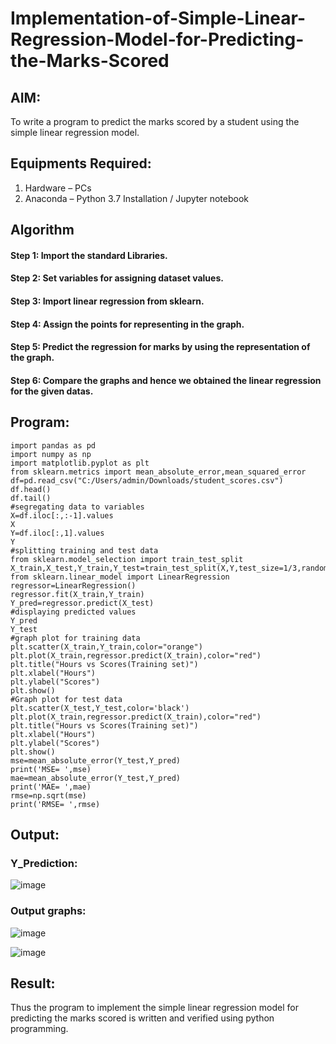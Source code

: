 # Implementation-of-Simple-Linear-Regression-Model-for-Predicting-the-Marks-Scored

## AIM:
To write a program to predict the marks scored by a student using the simple linear regression model.

## Equipments Required:
1. Hardware – PCs
2. Anaconda – Python 3.7 Installation / Jupyter notebook

## Algorithm
#### Step 1: Import the standard Libraries.
#### Step 2: Set variables for assigning dataset values.
#### Step 3: Import linear regression from sklearn.
#### Step 4: Assign the points for representing in the graph.
#### Step 5: Predict the regression for marks by using the representation of the graph.
#### Step 6: Compare the graphs and hence we obtained the linear regression for the given datas.

## Program:
```
import pandas as pd
import numpy as np
import matplotlib.pyplot as plt
from sklearn.metrics import mean_absolute_error,mean_squared_error
df=pd.read_csv("C:/Users/admin/Downloads/student_scores.csv")
df.head()
df.tail()
#segregating data to variables
X=df.iloc[:,:-1].values
X
Y=df.iloc[:,1].values
Y
#splitting training and test data
from sklearn.model_selection import train_test_split
X_train,X_test,Y_train,Y_test=train_test_split(X,Y,test_size=1/3,random_state=0)
from sklearn.linear_model import LinearRegression
regressor=LinearRegression()
regressor.fit(X_train,Y_train)
Y_pred=regressor.predict(X_test)
#displaying predicted values
Y_pred
Y_test
#graph plot for training data
plt.scatter(X_train,Y_train,color="orange")
plt.plot(X_train,regressor.predict(X_train),color="red")
plt.title("Hours vs Scores(Training set)")
plt.xlabel("Hours")
plt.ylabel("Scores")
plt.show()
#Graph plot for test data
plt.scatter(X_test,Y_test,color='black')
plt.plot(X_train,regressor.predict(X_train),color="red")
plt.title("Hours vs Scores(Training set)")
plt.xlabel("Hours")
plt.ylabel("Scores")
plt.show()
mse=mean_absolute_error(Y_test,Y_pred)
print('MSE= ',mse)
mae=mean_absolute_error(Y_test,Y_pred)
print('MAE= ',mae)
rmse=np.sqrt(mse)
print('RMSE= ',rmse)
```

## Output:
### Y_Prediction:
![image](https://github.com/arbasil05/Implementation-of-Simple-Linear-Regression-Model-for-Predicting-the-Marks-Scored/assets/144218037/fa9aaddc-d1ae-4ef6-b01f-a49438e843a1)
### Output graphs:
![image](https://github.com/arbasil05/Implementation-of-Simple-Linear-Regression-Model-for-Predicting-the-Marks-Scored/assets/144218037/58d1d5d7-540c-4e17-b720-f3fe414257a2)

![image](https://github.com/arbasil05/Implementation-of-Simple-Linear-Regression-Model-for-Predicting-the-Marks-Scored/assets/144218037/39c3cb3c-c15b-4bd2-bb7c-07429d29dab0)






## Result:
Thus the program to implement the simple linear regression model for predicting the marks scored is written and verified using python programming.
